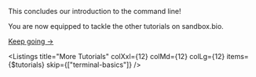 <script>
import Link from "$components/Link.svelte";
import Alert from "$components/Alert.svelte";
import Execute from "$components/Execute.svelte";
import Listings from "$components/Listings.svelte";
import { tutorials } from "$stores/tutorials";
</script>

This concludes our introduction to the command line!

You are now equipped to tackle the other tutorials on sandbox.bio.

<a href="/tutorials/awk-intro" class="btn btn-primary px-4 me-md-2 fw-bold mb-5">Keep going &rarr;</a>

<Listings title="More Tutorials" colXxl={12} colMd={12} colLg={12} items={$tutorials} skip={["terminal-basics"]} />
